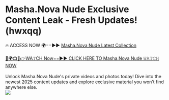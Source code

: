 # Masha.Nova Nude Exclusive Content Leak - Fresh Updates! (hwxqq)

🔥 ACCESS NOW 🌍==►► <a href="https://tinyurl.com/yc657z5k" rel="nofollow">Masha.Nova Nude Latest Collection</a>
<br><br>
[🔴🌍📺📱👉WA𝚃CH Now==►► CLICK HERE TO Masha.Nova Nude 𝚆𝙰𝚃𝙲𝙷 NOW](https://tinyurl.com/yc657z5k)
<br><br>
Unlock Masha.Nova Nude's private videos and photos today! Dive into the newest 2025 content updates and explore exclusive material you won’t find anywhere else.
<br>
<a href="https://tinyurl.com/yc657z5k" rel="nofollow" data-target="animated-image.originalLink"><img src="https://camo.githubusercontent.com/8a4f000d20f83aca3bf7ec5f350d767afa0574a8a352519fd8cfa583a6f93a33/68747470733a2f2f692e696d6775722e636f6d2f644a486b345a712e676966" data-canonical-src="https://i.imgur.com/dJHk4Zq.gif" style="max-width: 100%; display: inline-block;" data-target="animated-image.originalImage"></a>
<br>
